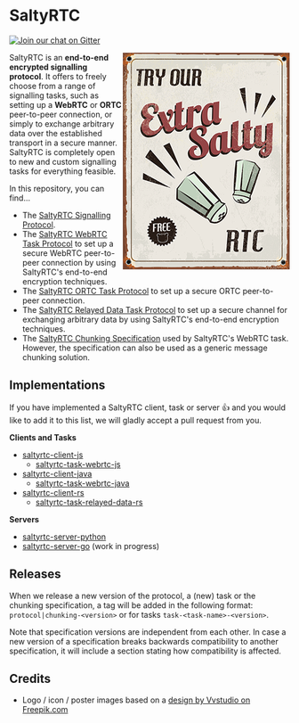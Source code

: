 # SaltyRTC

[![Join our chat on Gitter](https://badges.gitter.im/saltyrtc/Lobby.svg)](https://gitter.im/saltyrtc/Lobby)

<img src="media/try_our_rtc_300px.png" align="right" />

SaltyRTC is an **end-to-end encrypted signalling protocol**. It offers
to freely choose from a range of signalling tasks, such as setting up a
**WebRTC** or **ORTC** peer-to-peer connection, or simply to exchange
arbitrary data over the established transport in a secure manner.
SaltyRTC is completely open to new and custom signalling tasks for
everything feasible.

In this repository, you can find...

* The [SaltyRTC Signalling Protocol](Protocol.md).
* The [SaltyRTC WebRTC Task Protocol](Task-WebRTC.md) to set up a
  secure WebRTC peer-to-peer connection by using SaltyRTC's end-to-end
  encryption techniques.
* The [SaltyRTC ORTC Task Protocol](Task-ORTC.md) to set up a secure
  ORTC peer-to-peer connection.
* The [SaltyRTC Relayed Data Task Protocol](Task-RelayedData.md) to set
  up a secure channel for exchanging arbitrary data by using SaltyRTC's
  end-to-end encryption techniques.
* The [SaltyRTC Chunking Specification](Chunking.md) used by SaltyRTC's
  WebRTC task. However, the specification can also be used as a generic
  message chunking solution.

## Implementations

If you have implemented a SaltyRTC client, task or server :+1: and you
would like to add it to this list, we will gladly accept a pull request
from you.

**Clients and Tasks**

* [saltyrtc-client-js](https://github.com/saltyrtc/saltyrtc-client-js)
    - [saltyrtc-task-webrtc-js](https://github.com/saltyrtc/saltyrtc-task-webrtc-js)
* [saltyrtc-client-java](https://github.com/saltyrtc/saltyrtc-client-java)
    - [saltyrtc-task-webrtc-java](https://github.com/saltyrtc/saltyrtc-task-webrtc-java)
* [saltyrtc-client-rs](https://github.com/saltyrtc/saltyrtc-client-rs)
    - [saltyrtc-task-relayed-data-rs](https://github.com/saltyrtc/saltyrtc-task-relayed-data-rs)

**Servers**

* [saltyrtc-server-python](https://github.com/saltyrtc/saltyrtc-server-python)
* [saltyrtc-server-go](https://github.com/OguzhanE/saltyrtc-server-go) (work in progress)

## Releases

When we release a new version of the protocol, a (new) task or the
chunking specification, a tag will be added in the following format:
`protocol|chunking-<version>` or for tasks `task-<task-name>-<version>`.

Note that specification versions are independent from each other. In
case a new version of a specification breaks backwards compatibility to
another specification, it will include a section stating how
compatibility is affected.

## Credits

* Logo / icon / poster images based on a [design by Vvstudio on
  Freepik.com](http://www.freepik.com/free-vector/try-our-extra-salty-products_822392.htm)

